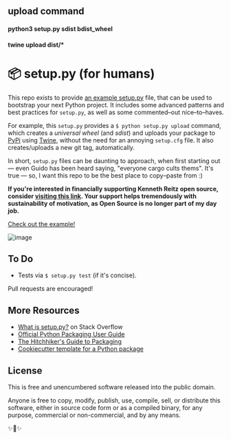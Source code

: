 ## upload command
#### python3 setup.py sdist bdist_wheel
#### twine upload dist/*

📦 setup.py (for humans)
=======================

This repo exists to provide [an example setup.py] file, that can be used
to bootstrap your next Python project. It includes some advanced
patterns and best practices for `setup.py`, as well as some
commented–out nice–to–haves.

For example, this `setup.py` provides a `$ python setup.py upload`
command, which creates a *universal wheel* (and *sdist*) and uploads
your package to [PyPi] using [Twine], without the need for an annoying
`setup.cfg` file. It also creates/uploads a new git tag, automatically.

In short, `setup.py` files can be daunting to approach, when first
starting out — even Guido has been heard saying, "everyone cargo cults
thems". It's true — so, I want this repo to be the best place to
copy–paste from :)

**If you're interested in financially supporting Kenneth Reitz open source, consider [visiting this link](https://cash.me/$KennethReitz). Your support helps tremendously with sustainability of motivation, as Open Source is no longer part of my day job.**

[Check out the example!][an example setup.py]

![image]

To Do
-----

-   Tests via `$ setup.py test` (if it's concise).

Pull requests are encouraged!

More Resources
--------------

-   [What is setup.py?] on Stack Overflow
-   [Official Python Packaging User Guide](https://packaging.python.org)
-   [The Hitchhiker's Guide to Packaging]
-   [Cookiecutter template for a Python package]

License
-------

This is free and unencumbered software released into the public domain.

Anyone is free to copy, modify, publish, use, compile, sell, or
distribute this software, either in source code form or as a compiled
binary, for any purpose, commercial or non-commercial, and by any means.

✨🍰✨

  [an example setup.py]: https://github.com/kennethreitz/setup.py/blob/master/setup.py
  [PyPi]: https://docs.python.org/3/distutils/packageindex.html
  [Twine]: https://pypi.python.org/pypi/twine
  [image]: https://farm1.staticflickr.com/628/33173824932_58add34581_k_d.jpg
  [What is setup.py?]: https://stackoverflow.com/questions/1471994/what-is-setup-py
  [The Hitchhiker's Guide to Packaging]: https://the-hitchhikers-guide-to-packaging.readthedocs.io/en/latest/creation.html
  [Cookiecutter template for a Python package]: https://github.com/audreyr/cookiecutter-pypackage

